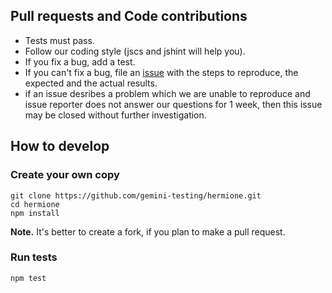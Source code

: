 ## Pull requests and Code contributions

* Tests must pass.
* Follow our coding style (jscs and jshint will help you).
* If you fix a bug, add a test.
* If you can't fix a bug, file an [issue](https://github.com/gemini-testing/hermione/issues) with the steps to reproduce, the expected and the actual results.
* if an issue desribes a problem which we are unable to reproduce and issue reporter does not answer our questions for 1 week, then this issue may be closed without further investigation.

## How to develop
### Create your own copy
```
git clone https://github.com/gemini-testing/hermione.git
cd hermione
npm install
```

**Note.** It's better to create a fork, if you plan to make a pull request.

### Run tests
```
npm test
```

